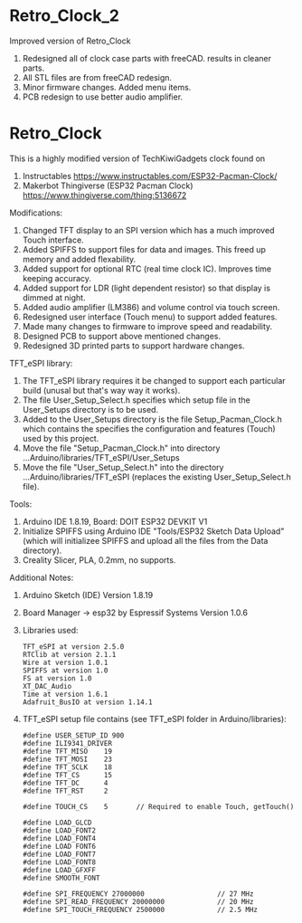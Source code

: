 # Retro_Clock_2
 Improved version of Retro_Clock
 1. Redesigned all of clock case parts with freeCAD. results in cleaner parts.
 2. All STL files are from freeCAD redesign.
 3. Minor firmware changes. Added menu items.
 4. PCB redesign to use better audio amplifier.
 
# Retro_Clock
This is a highly modified version of TechKiwiGadgets clock found on 

1. Instructables     https://www.instructables.com/ESP32-Pacman-Clock/
2. Makerbot Thingiverse (ESP32 Pacman Clock)    https://www.thingiverse.com/thing:5136672

Modifications:
1. Changed TFT display to an SPI version which has a much improved Touch interface.
2. Added SPIFFS to support files for data and images. This freed up memory and added flexability.
3. Added support for optional RTC (real time clock IC). Improves time keeping accuracy.
4. Added support for LDR (light dependent resistor) so that display is dimmed at night.
5. Added audio amplifier (LM386) and volume control via touch screen.
6. Redesigned user interface (Touch menu) to support added features.
7. Made many changes to firmware to improve speed and readability. 
8. Designed PCB to support above mentioned changes.
9. Redesigned 3D printed parts to support hardware changes.

TFT_eSPI library:
1. The TFT_eSPI library requires it be changed to support each particular build (unusal but that's way way it works).
2. The file User_Setup_Select.h specifies which setup file in the User_Setups directory is to be used.
3. Added to the User_Setups directory is the file Setup_Pacman_Clock.h which contains the specifies the configuration and features (Touch) used by this project.
4. Move the file "Setup_Pacman_Clock.h" into directory   ...Arduino/libraries/TFT_eSPI/User_Setups
5. Move the file "User_Setup_Select.h" into the directory    ...Arduino/libraries/TFT_eSPI   (replaces the existing User_Setup_Select.h file). 

Tools:
1. Arduino IDE 1.8.19, Board: DOIT ESP32 DEVKIT V1
2. Initialize SPIFFS using Arduino IDE  "Tools/ESP32 Sketch Data Upload" (which will initializee SPIFFS and upload all the files from the Data directory).
3. Creality Slicer, PLA, 0.2mm, no supports.

Additional Notes:
1. 	Arduino Sketch (IDE) Version 1.8.19
2.	Board Manager -> esp32 by Espressif Systems Version 1.0.6
3.	Libraries used:

		TFT_eSPI at version 2.5.0
		RTClib at version 2.1.1
		Wire at version 1.0.1
		SPIFFS at version 1.0
		FS at version 1.0
		XT_DAC_Audio
		Time at version 1.6.1
		Adafruit_BusIO at version 1.14.1
4.	TFT_eSPI setup file contains (see TFT_eSPI folder in Arduino/libraries):

		#define USER_SETUP_ID 900
		#define ILI9341_DRIVER
		#define TFT_MISO	19
		#define TFT_MOSI	23
		#define TFT_SCLK	18
		#define TFT_CS		15
		#define TFT_DC		4
		#define TFT_RST		2

		#define TOUCH_CS	5		// Required to enable Touch, getTouch()

		#define LOAD_GLCD
		#define LOAD_FONT2
		#define LOAD_FONT4
		#define LOAD FONT6
		#define LOAD_FONT7
		#define LOAD_FONT8
		#define LOAD_GFXFF
		#define SMOOTH_FONT

		#define SPI_FREQUENCY 27000000					// 27 MHz
		#define SPI_READ_FREQUENCY 20000000				// 20 MHz
		#define SPI_TOUCH_FREQUENCY 2500000				// 2.5 MHz
	